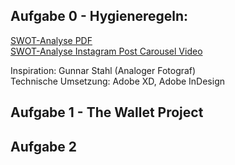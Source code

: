 ## Aufgabe 0 - Hygieneregeln:
<a href="https://patrickneudert.github.io/IFD-WiSe20-21/Task0/Instagram-Screens.pdf"> SWOT-Analyse PDF</a> <br>
<a href="https://patrickneudert.github.io/IFD-WiSe20-21/Task0/Instagram-Prototyp.mp4"> SWOT-Analyse Instagram Post Carousel Video</a>
<p> Inspiration: Gunnar Stahl (Analoger Fotograf) <br> Technische Umsetzung: Adobe XD, Adobe InDesign </p>

## Aufgabe 1 - The Wallet Project

## Aufgabe 2



